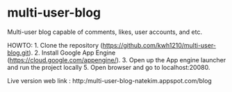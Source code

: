 # multi-user-blog
Multi-user blog capable of comments, likes, user accounts, and etc.

HOWTO:
    1. Clone the repository (https://github.com/kwh1210/multi-user-blog.git).
    2. Install Google App Engine (https://cloud.google.com/appengine/).
    3. Open up the App engine launcher and run the project locally
    5. Open browser and go to localhost:20080.


Live version web link : http:/multi-user-blog-natekim.appspot.com/blog
